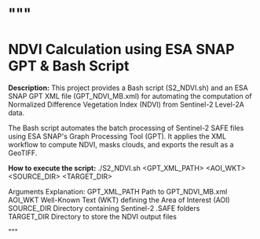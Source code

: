 """
========================================================================================
NDVI Calculation using ESA SNAP GPT & Bash Script
========================================================================================

**Description:**
This project provides a Bash script (S2_NDVI.sh) and an ESA SNAP GPT XML file (GPT_NDVI_MB.xml) for automating the computation of Normalized Difference Vegetation Index (NDVI) from Sentinel-2 Level-2A data.

The Bash script automates the batch processing of Sentinel-2 SAFE files using ESA SNAP's Graph Processing Tool (GPT). It applies the XML workflow to compute NDVI, masks clouds, and exports the result as a GeoTIFF.


**How to execute the script:**
./S2_NDVI.sh <GPT_XML_PATH> <AOI_WKT> <SOURCE_DIR> <TARGET_DIR>

Arguments Explanation: 
GPT_XML_PATH    Path to GPT_NDVI_MB.xml <br /> 
AOI_WKT Well-Known Text (WKT) defining the Area of Interest (AOI) <br /> 
SOURCE_DIR  Directory containing Sentinel-2 .SAFE folders <br /> 
TARGET_DIR  Directory to store the NDVI output files <br /> 

"""

